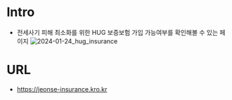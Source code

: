 # Intro
- 전세사기 피해 최소화를 위한 HUG 보증보험 가입 가능여부를 확인해볼 수 있는 페이지
![2024-01-24_hug_insurance](https://github.com/SEONGTAEK01/hug-insurance-eligibility/assets/33278794/774f5238-cf0c-4a14-868a-43d113a73fc4)

# URL
- https://jeonse-insurance.kro.kr
